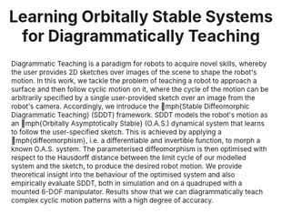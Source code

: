 ---
id:             2023-orbistab
title:          "Learning Orbitally Stable Systems for Diagrammatically Teaching"
authors:
    - WZhi
    - Kangni
    - Me
    - MJR
venue:          Under Review         
year:           "2023-09"
thumbnail:      assets/moreresearch/orbi_stab.png
links:
    paper:      https://arxiv.org/abs/2309.10298

layout: project
short_title: Orbitally Stable Systems for Diagrammatically Teaching
abstract: "Diagrammatic Teaching is a paradigm for robots to acquire novel skills, whereby the user provides 2D sketches over images of the scene to shape the robot's motion. In this work, we tackle the problem of teaching a robot to approach a surface and then follow cyclic motion on it, where the cycle of the motion can be arbitrarily specified by a single user-provided sketch over an image from the robot's camera. Accordingly, we introduce the \emph{Stable Diffeomorphic Diagrammatic Teaching} (SDDT) framework. SDDT models the robot's motion as an \emph{Orbitally Asymptotically Stable} (O.A.S.) dynamical system that learns to follow the user-specified sketch. This is achieved by applying a \emph{diffeomorphism}, i.e. a differentiable and invertible function, to morph a known O.A.S. system. The parameterised diffeomorphism is then optimised with respect to the Hausdorff distance between the limit cycle of our modelled system and the sketch, to produce the desired robot motion. We provide theoretical insight into the behaviour of the optimised system and also empirically evaluate SDDT, both in simulation and on a quadruped with a mounted 6-DOF manipulator. Results show that we can diagrammatically teach complex cyclic motion patterns with a high degree of accuracy."
---